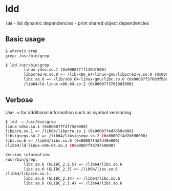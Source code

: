 # ldd

`ldd` - list dynamic dependencies - print shared object dependencies

## Basic usage

```bash
$ whereis grep
grep: /usr/bin/grep

$ ldd /usr/bin/grep
        linux-vdso.so.1 (0x00007fff139df000)
        libpcre2-8.so.0 => /lib/x86_64-linux-gnu/libpcre2-8.so.0 (0x00007f3700fdc000)
        libc.so.6 => /lib/x86_64-linux-gnu/libc.so.6 (0x00007f3700dfb000)
        /lib64/ld-linux-x86-64.so.2 (0x00007f37010d3000)
```

## Verbose
Use `-v` for additional information such as symbol versioning.

```bash
$ ldd -v /usr/bin/grep
linux-vdso.so.1 (0x00007ffdf75e9000)
libpcre.so.1 => /lib64/libpcre.so.1 (0x00007f4d7d69c000)
libsigsegv.so.2 => /lib64/libsigsegv.so.2 (0x00007f4d7d696000)
libc.so.6 => /lib64/libc.so.6 (0x00007f4d7d48e000)
/lib64/ld-linux-x86-64.so.2 (0x00007f4d7d759000)

Version information:
/usr/bin/grep:
        libc.so.6 (GLIBC_2.2.5) => /lib64/libc.so.6
        libc.so.6 (GLIBC_2.3) => /lib64/libc.so.6
/lib64/libpcre.so.1:
        libc.so.6 (GLIBC_2.14) => /lib64/libc.so.6
        libc.so.6 (GLIBC_2.3.4) => /lib64/libc.so.6
```
